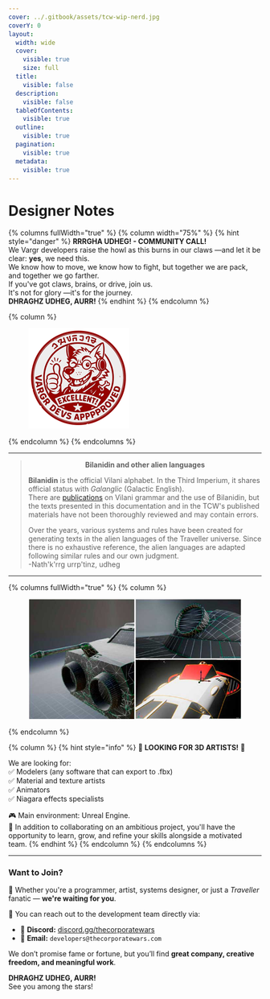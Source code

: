 ```yaml
---
cover: ../.gitbook/assets/tcw-wip-nerd.jpg
coverY: 0
layout:
  width: wide
  cover:
    visible: true
    size: full
  title:
    visible: false
  description:
    visible: false
  tableOfContents:
    visible: true
  outline:
    visible: true
  pagination:
    visible: true
  metadata:
    visible: true
---
```


# Designer Notes

{% columns fullWidth="true" %}
{% column width="75%" %}
{% hint style="danger" %}
**RRRGHA UDHEG! - COMMUNITY CALL!**\
We Vargr developers raise the howl as this burns in our claws —and let it be clear: **yes**, we need this.\
We know how to move, we know how to fight, but together we are pack, and together we go farther.\
If you've got claws, brains, or drive, join us.\
It's not for glory —it's for the journey.\
**DHRAGHZ UDHEG, AURR!**
{% endhint %}
{% endcolumn %}

{% column %}
<figure><img src="../.gitbook/assets/vargr-devs.png" alt=""><figcaption></figcaption></figure>
{% endcolumn %}
{% endcolumns %}

***

> <p align="center"><strong>Bilanidin and other alien languages</strong></p>
>
> **Bilanidin** is the official Vilani alphabet. In the Third Imperium, it shares official status with _Galanglic_ (Galactic English).\
> There are [publications](https://wiki.travellerrpg.com/Vilani_Grammar_and_Glossary) on Vilani grammar and the use of Bilanidin, but the texts presented in this documentation and in the TCW's published materials have not been thoroughly reviewed and may contain errors.
>
> Over the years, various systems and rules have been created for generating texts in the alien languages of the Traveller universe. Since there is no exhaustive reference, the alien languages are adapted following similar rules and our own judgment.\
> -Nath'k'rrg urrp'tinz, udheg

***

{% columns fullWidth="true" %}
{% column %}
<figure><img src="../.gitbook/assets/design-devel.jpg" alt=""><figcaption></figcaption></figure>
{% endcolumn %}

{% column %}
{% hint style="info" %}
🎨 **LOOKING FOR 3D ARTISTS!** 🚀

We are looking for:\
✅ Modelers (any software that can export to .fbx)\
✅ Material and texture artists\
✅ Animators\
✅ Niagara effects specialists

🎮 Main environment: Unreal Engine.\
💬 In addition to collaborating on an ambitious project, you'll have the opportunity to learn, grow, and refine your skills alongside a motivated team.
{% endhint %}
{% endcolumn %}
{% endcolumns %}

***

### Want to Join?

🧠 Whether you're a programmer, artist, systems designer, or just a *Traveller* fanatic — **we're waiting for you**.

📡 You can reach out to the development team directly via:

- 💬 **Discord:** [discord.gg/thecorporatewars](https://discord.gg/gqrmE6FBKQ)
- 📧 **Email:** `developers@thecorporatewars.com`

We don’t promise fame or fortune, but you’ll find **great company, creative freedom, and meaningful work**.

**DHRAGHZ UDHEG, AURR!**  
See you among the stars!

